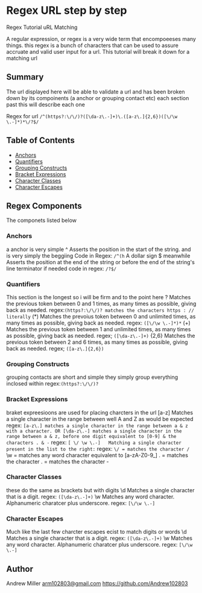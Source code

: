# Regex URL step by step

Regex Tutorial uRL Matching

A regular expression, or regex is a very wide term that encompoeeses many things. this regex is a bunch of characters that can be used to assure accruate and valid user input for a url. This tutorial will break it down for a matching url

## Summary

The url displayed here will be able to validate a url and has been broken down by its compoinents (a anchor or grouping contact etc) each section past this will describe each one 

Regex for url `/^(https?:\/\/)?([\da-z\.-]+)\.([a-z\.]{2,6})([\/\w \.-]*)*\/?$/`

## Table of Contents

- [Anchors](#anchors)
- [Quantifiers](#quantifiers)
- [Grouping Constructs](#grouping-constructs)
- [Bracket Expressions](#bracket-expressions)
- [Character Classes](#character-classes)
- [Character Escapes](#character-escapes)

## Regex Components
The componets listed below
### Anchors
a anchor is very simple ^ Asserts the position in the start of the string. and is very simply the beggiing 
Code in Regex: ``/^(h``
A dollar sign $ meanwhile Asserts the position at the end of the string or before the end of the string's line terminator if needed
code in regex: ``/?$/``
### Quantifiers
This section is the longest so i will be firm and to the point here 
?	Matches the previous token between 0 and 1 times, as many times as possible, giving back as needed.
regex:``(https?:\/\/)? matches the characters https : // literally``
(*)	Matches the prevoius token between 0 and unlimited times, as many times as possible, giving back as needed.
regex: ``([\/\w \.-]*)*``
(+)	Matches the previous token between 1 and unlimited times, as many times as possible, giving back as needed.
regex; ``([\da-z\.-]+)``
{2,6}	Matches the previous token between 2 and 6 times, as many times as possible, giving back as needed.
regex; ``([a-z\.]{2,6})``
### Grouping Constructs 
grouping contacts are short and simple they simply group everything inclosed within
regex:``(https?:\/\/)?``
### Bracket Expressions
braket expreesioons are used for placing charcters in the url
[a-z]	Matches a single character in the range between well A and Z as would be expected
regex: ``[a-z\.] matches a single character in the range between a & z with a character. OR [\da-z\.-] matches a single character in the range between a & z, before one digit equivalent to [0-9] & the characters . & -``
regex: ``[ \/ \w \.-]	Matching a single character present in the list to the right:``
regex: ``\/ = matches the character /``
\w = matches any word character equivalent to [a-zA-Z0-9_] \. = matches the character . = matches the character -
### Character Classes
these do the same as brackets but with digits 
\d	Matches a single character that is a digit.
regex: ``([\da-z\.-]+)``
\w	Matches any word character. Alphanumeric charatcer plus underscore.
regex: ``[\/\w \.-]``
### Character Escapes
Much like the last few charcter escapes ecist to match digits or words
\d	Matches a single character that is a digit.
regex: ``([\da-z\.-]+)``
\w	Matches any word character. Alphanumeric charatcer plus underscore.
regex: ``[\/\w \.-]``
## Author
Andrew Miller arm102803@gmail.com 
https://github.com/Andrew102803
